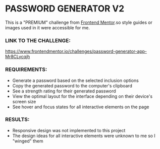 # PASSWORD GENERATOR V2
This is a "PREMIUM" challenge from [Frontend Mentor](https://www.frontendmentor.io).so style guides or images used in it were accessible for me.

### LINK TO THE CHALLENGE:
https://www.frontendmentor.io/challenges/password-generator-app-Mr8CLycqjh

### REQUIREMENTS:
- Generate a password based on the selected inclusion options
- Copy the generated password to the computer's clipboard
- See a strength rating for their generated password
- View the optimal layout for the interface depending on their device's screen size
- See hover and focus states for all interactive elements on the page

### RESULTS:
- Responsive design was not implemented to this project
- The design ideas for all interactive elements were unknown to me so I "winged" them
